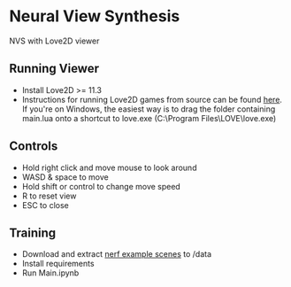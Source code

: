 # Neural View Synthesis

NVS with Love2D viewer

## Running Viewer

- Install Love2D >= 11.3
- Instructions for running Love2D games from source can be found [here](https://love2d.org/wiki/Getting_Started).
If you're on Windows, the easiest way is to drag the folder containing main.lua onto a shortcut to love.exe (C:\\Program Files\\LOVE\\love.exe)

## Controls

- Hold right click and move mouse to look around
- WASD & space to move
- Hold shift or control to change move speed
- R to reset view
- ESC to close

## Training

- Download and extract [nerf example scenes](http://cseweb.ucsd.edu/~viscomp/projects/LF/papers/ECCV20/nerf/nerf_example_data.zip) to /data
- Install requirements
- Run Main.ipynb
